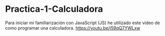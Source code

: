 # Practica-1-Calculadora

Para iniciar mi familiarización con JavaScript (JS) he utilizado este video de como programar una calculadora. https://youtu.be/j59qQ7YWLxw
